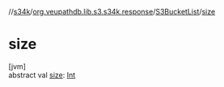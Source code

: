 //[s34k](../../../index.md)/[org.veupathdb.lib.s3.s34k.response](../index.md)/[S3BucketList](index.md)/[size](size.md)

# size

[jvm]\
abstract val [size](size.md): [Int](https://kotlinlang.org/api/latest/jvm/stdlib/kotlin/-int/index.html)
